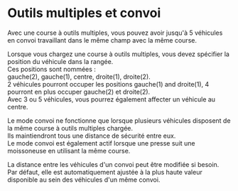 # Outils multiples et convoi

  
Avec une course à outils multiples, vous pouvez avoir jusqu'à 5 véhicules en convoi travaillant dans le même champ avec la même course.  


  
Lorsque vous chargez une course à outils multiples, vous devez spécifier la position du véhicule dans la rangée.  
Ces positions sont nommées :  
gauche(2), gauche(1), centre, droite(1), droite(2).  
2 véhicules pourront occuper les positions gauche(1) and droite(1), 4 pourront en plus occuper gauche(2) et droite(2).  
Avec 3 ou 5 véhicules, vous pourrez également affecter un véhicule au centre.  


  
Le mode convoi ne fonctionne que lorsque plusieurs véhicules disposent de la même course à outils multiples chargée.  
Ils maintiendront tous une distance de sécurité entre eux.  
Le mode convoi est également actif lorsque une presse suit une moissoneuse en utilisant la même course.  


  
La distance entre les véhicules d'un convoi peut être modifiée si besoin.  
Par défaut, elle est automatiquement ajustée à la plus haute valeur disponible au sein des véhicules d'un même convoi.  


